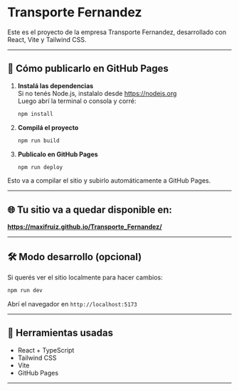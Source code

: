# Transporte Fernandez

Este es el proyecto de la empresa Transporte Fernandez, desarrollado con React, Vite y Tailwind CSS.

---

## 🚀 Cómo publicarlo en GitHub Pages

1. **Instalá las dependencias**  
   Si no tenés Node.js, instalalo desde https://nodejs.org  
   Luego abrí la terminal o consola y corré:

   ```bash
   npm install
   ```

2. **Compilá el proyecto**

   ```bash
   npm run build
   ```

3. **Publicalo en GitHub Pages**

   ```bash
   npm run deploy
   ```

Esto va a compilar el sitio y subirlo automáticamente a GitHub Pages.

---

## 🌐 Tu sitio va a quedar disponible en:

**https://maxifruiz.github.io/Transporte_Fernandez/**

---

## 🛠 Modo desarrollo (opcional)

Si querés ver el sitio localmente para hacer cambios:

```bash
npm run dev
```

Abrí el navegador en `http://localhost:5173`

---

## 🤖 Herramientas usadas

- React + TypeScript
- Tailwind CSS
- Vite
- GitHub Pages

---

